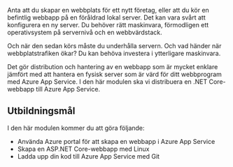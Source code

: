 Anta att du skapar en webbplats för ett nytt företag, eller att du kör en befintlig webbapp på en föråldrad lokal server. Det kan vara svårt att konfigurera en ny server. Du behöver rätt maskinvara, förmodligen ett operativsystem på servernivå och en webbvärdstack.

Och när den sedan körs måste du underhålla servern. Och vad händer när webbplatstrafiken ökar? Du kan behöva investera i ytterligare maskinvara.

Det gör distribution och hantering av en webbapp som är mycket enklare jämfört med att hantera en fysisk server som är värd för ditt webbprogram med Azure App Service. I den här modulen ska vi distribuera en .NET Core-webbapp till Azure App Service.

## <a name="learning-objectives"></a>Utbildningsmål

I den här modulen kommer du att göra följande:

- Använda Azure portal för att skapa en webbapp i Azure App Service
- Skapa en ASP.NET Core-webbapp med Linux
- Ladda upp din kod till Azure App Service med Git
